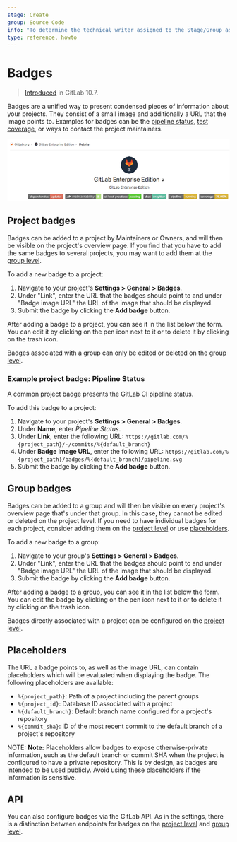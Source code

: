 ```yaml
---
stage: Create
group: Source Code
info: "To determine the technical writer assigned to the Stage/Group associated with this page, see https://about.gitlab.com/handbook/engineering/ux/technical-writing/#designated-technical-writers"
type: reference, howto
---
```


# Badges

> [Introduced](https://gitlab.com/gitlab-org/gitlab-foss/-/issues/41174) in GitLab 10.7.

Badges are a unified way to present condensed pieces of information about your
projects. They consist of a small image and additionally a URL that the image
points to. Examples for badges can be the [pipeline status](../../ci/pipelines/settings.md#pipeline-status-badge),
[test coverage](../../ci/pipelines/settings.md#test-coverage-report-badge), or ways to contact the
project maintainers.

![Badges on Project overview page](img/project_overview_badges.png)

## Project badges

Badges can be added to a project by Maintainers or Owners, and will then be visible on the project's overview page.
If you find that you have to add the same badges to several projects, you may want to add them at the [group level](#group-badges).

To add a new badge to a project:

1. Navigate to your project's **Settings > General > Badges**.
1. Under "Link", enter the URL that the badges should point to and under
   "Badge image URL" the URL of the image that should be displayed.
1. Submit the badge by clicking the **Add badge** button.

After adding a badge to a project, you can see it in the list below the form.
You can edit it by clicking on the pen icon next to it or to delete it by
clicking on the trash icon.

Badges associated with a group can only be edited or deleted on the
[group level](#group-badges).

### Example project badge: Pipeline Status

A common project badge presents the GitLab CI pipeline status.

To add this badge to a project:

1. Navigate to your project's **Settings > General > Badges**.
1. Under **Name**, enter _Pipeline Status_.
1. Under **Link**, enter the following URL:
   `https://gitlab.com/%{project_path}/-/commits/%{default_branch}`
1. Under **Badge image URL**, enter the following URL:
   `https://gitlab.com/%{project_path}/badges/%{default_branch}/pipeline.svg`
1. Submit the badge by clicking the **Add badge** button.

## Group badges

Badges can be added to a group and will then be visible on every project's
overview page that's under that group. In this case, they cannot be edited or
deleted on the project level. If you need to have individual badges for each
project, consider adding them on the [project level](#project-badges) or use
[placeholders](#placeholders).

To add a new badge to a group:

1. Navigate to your group's **Settings > General > Badges**.
1. Under "Link", enter the URL that the badges should point to and under
   "Badge image URL" the URL of the image that should be displayed.
1. Submit the badge by clicking the **Add badge** button.

After adding a badge to a group, you can see it in the list below the form.
You can edit the badge by clicking on the pen icon next to it or to delete it
by clicking on the trash icon.

Badges directly associated with a project can be configured on the
[project level](#project-badges).

## Placeholders

The URL a badge points to, as well as the image URL, can contain placeholders
which will be evaluated when displaying the badge. The following placeholders
are available:

- `%{project_path}`: Path of a project including the parent groups
- `%{project_id}`: Database ID associated with a project
- `%{default_branch}`: Default branch name configured for a project's repository
- `%{commit_sha}`: ID of the most recent commit to the default branch of a
  project's repository

NOTE: **Note:**
Placeholders allow badges to expose otherwise-private information, such as the
default branch or commit SHA when the project is configured to have a private
repository. This is by design, as badges are intended to be used publicly. Avoid
using these placeholders if the information is sensitive.

## API

You can also configure badges via the GitLab API. As in the settings, there is
a distinction between endpoints for badges on the
[project level](../../api/project_badges.md) and [group level](../../api/group_badges.md).
